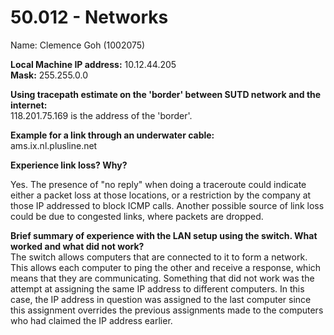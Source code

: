 # 50.012 - Networks

Name: Clemence Goh (1002075)

**Local Machine IP address:** 10.12.44.205 <br>
**Mask:** 255.255.0.0


**Using tracepath estimate on the 'border' between SUTD network and the internet:** <br>
118.201.75.169 is the address of the 'border'. 


**Example for a link through an underwater cable:** <br>
ams.ix.nl.plusline.net


**Experience link loss? Why?** 

Yes. The presence of "no reply" when doing a traceroute could indicate either a packet loss at those locations, or a restriction by the company at those IP addressed to block ICMP calls. Another possible source of link loss could be due to congested links, where packets are dropped.

**Brief summary of experience with the LAN setup using the switch. What worked and what did not work?** <br>
The switch allows computers that are connected to it to form a network. This allows each computer to ping the other and receive a response, which means that they are communicating. Something that did not work was the attempt at assigning the same IP address to different computers. In this case, the IP address in question was assigned to the last computer since this assignment overrides the previous assignments made to the computers who had claimed the IP address earlier.

